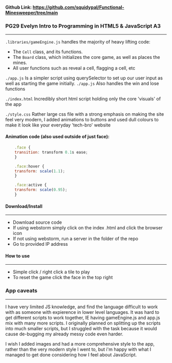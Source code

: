 #### Github Link: https://github.com/squidypal/Functional-Minesweeper/tree/main


### PG29 Evelyn Intro to Programming in HTML5 & JavaScript A3
----------
`.libraries/gameEngine.js` handles the majority of heavy lifting code:
- The `Cell` class, and its functions.
- The `Board` class, which initializes the core game, as well as places the mines.
- All user functions such as reveal a cell, flagging a cell, etc

`./app.js` Is a simpler script using querySelector to set up our user input as well as starting the game initially. 
`./app.js` Also handles the win and lose functions

`./index.html` Incredibly short html script holding only the core 'visuals' of the app

`./style.css` Rather large css file with a strong emphasis on making the site feel very modern, I added animations to buttons and used dull colours to make it look like your everyday 'tech-bro' website
#### Animation code (also used outside of just face):
```js
    .face {
    transition: transform 0.1s ease;
    }

    .face:hover {
    transform: scale(1.1);
    }

    .face:active {
    transform: scale(0.95);
    }
```

#### Download/Install
---------
- Download source code
- If using webstorm simply click on the index .html and click the browser icon
- If not using webstorm, run a server in the folder of the repo
- Go to provided IP address

#### How to use
--------
- Simple click / right click a tile to play
- To reset the game click the face in the top right

### App caveats
--------
I have very limited JS knowledge, and find the language difficult to work with as someone with expierence in lower level languages.
It was hard to get different scripts to work together, IE having gameEngine.js and app.js mix with many more scripts.
I originally planned on splitting up the scripts into much smaller scripts, but I struggled with the task because it would cause de-bugging my already messy code even harder.

I wish I added images and had a more comprehensive style to the app, rather than the very modern style I went to, but i'm happy with what I managed to get done considering how I feel about JavaScript.
